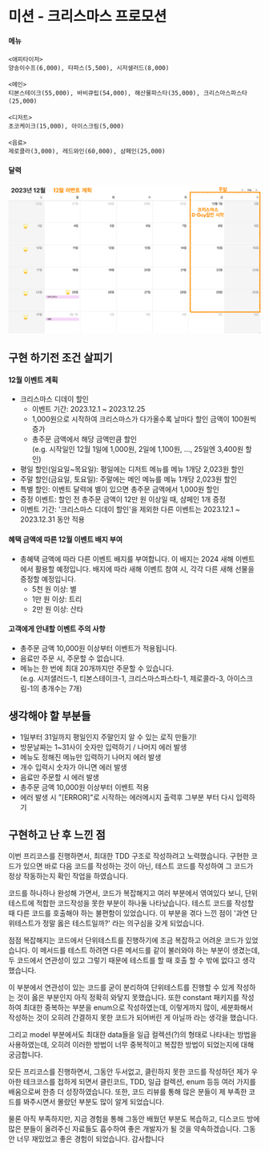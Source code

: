 # 미션 - 크리스마스 프로모션

#### 메뉴

```
<애피타이저>
양송이수프(6,000), 타파스(5,500), 시저샐러드(8,000)

<메인>
티본스테이크(55,000), 바비큐립(54,000), 해산물파스타(35,000), 크리스마스파스타(25,000)

<디저트>
초코케이크(15,000), 아이스크림(5,000)

<음료>
제로콜라(3,000), 레드와인(60,000), 샴페인(25,000)
```

#### 달력

![](../image.png)

## 구현 하기전 조건 살피기

#### 12월 이벤트 계획

- 크리스마스 디데이 할인
    - 이벤트 기간: 2023.12.1 ~ 2023.12.25
    - 1,000원으로 시작하여 크리스마스가 다가올수록 날마다 할인 금액이 100원씩 증가
    - 총주문 금액에서 해당 금액만큼 할인  
      (e.g. 시작일인 12월 1일에 1,000원, 2일에 1,100원, ..., 25일엔 3,400원 할인)
- 평일 할인(일요일~목요일): 평일에는 디저트 메뉴를 메뉴 1개당 2,023원 할인
- 주말 할인(금요일, 토요일): 주말에는 메인 메뉴를 메뉴 1개당 2,023원 할인
- 특별 할인: 이벤트 달력에 별이 있으면 총주문 금액에서 1,000원 할인
- 증정 이벤트: 할인 전 총주문 금액이 12만 원 이상일 때, 샴페인 1개 증정
- 이벤트 기간: '크리스마스 디데이 할인'을 제외한 다른 이벤트는 2023.12.1 ~ 2023.12.31 동안 적용

#### 혜택 금액에 따른 12월 이벤트 배지 부여

- 총혜택 금액에 따라 다른 이벤트 배지를 부여합니다. 이 배지는 2024 새해 이벤트에서 활용할 예정입니다.
  배지에 따라 새해 이벤트 참여 시, 각각 다른 새해 선물을 증정할 예정입니다.
    - 5천 원 이상: 별
    - 1만 원 이상: 트리
    - 2만 원 이상: 산타

#### 고객에게 안내할 이벤트 주의 사항

- 총주문 금액 10,000원 이상부터 이벤트가 적용됩니다.
- 음료만 주문 시, 주문할 수 없습니다.
- 메뉴는 한 번에 최대 20개까지만 주문할 수 있습니다.  
  (e.g. 시저샐러드-1, 티본스테이크-1, 크리스마스파스타-1, 제로콜라-3, 아이스크림-1의 총개수는 7개)

## 생각해야 할 부분들

- 1일부터 31일까지 평일인지 주말인지 알 수 있는 로직 만들기!
- 방문날짜는 1~31사이 숫자만 입력하기 / 나머지 에러 발생
- 메뉴도 정해진 메뉴만 입력하기 나머지 에러 발생
- 개수 입력시 숫자가 아니면 에러 발생
- 음료만 주문할 시 에러 발생
- 총주문 금액 10,000원 이상부터 이벤트 적용
- 에러 발생 시 "[ERROR]"로 시작하는 에러메시지 출력후 그부분 부터 다시 입력하기

## 구현하고 난 후 느낀 점

이번 프리코스를 진행하면서, 최대한 TDD 구조로 작성하려고 노력했습니다. 구현한 코드가 있으면
바로 다음 코드를 작성하는 것이 아닌, 테스트 코드를 작성하여 그 코드가 정상 작동하는지 확인 작업을 하였습니다.

코드를 하나하나 완성해 가면서, 코드가 복잡해지고 여러 부분에서 엮여있다 보니, 단위테스트에 적합한 코드작성을 못한 부분이 하나둘 나타났습니다. 테스트 코드를 작성할 때 다른 코드를 호출해야 하는 불편함이
있었습니다. 이 부분을 겪다 느낀 점이 '과연 단위테스트가 정말 옳은 테스트일까?' 라는 의구심을 갖게 되었습니다.

점점 복잡해지는 코드에서 단위테스트를 진행하기에 조금 복잡하고 어려운 코드가 있었습니다. 이 메서드를 테스트 하려면 다른 메서드를 같이 불러와야 하는 부분이 생겼는데, 두 코드에서 연관성이 있고 그렇기 때문에
테스트를 할 때 호출 할 수 밖에 없다고 생각했습니다.

이 부분에서 연관성이 있는 코드를 굳이 분리하여 단위테스트를 진행할 수 있게 작성하는 것이 옳은 부분인지 아직 정확히 와닿지 못했습니다. 또한 constant 패키지를 작성하여 최대한 중복하는 부분을 enum으로
작성하였는데, 이렇게까지 많이, 세분화해서 작성하는 것이 오히려 간결하지 못한 코드가 되어버린 게 아닐까 라는 생각을 했습니다.

그리고 model 부분에서도 최대한 data들을 일급 컬렉션(?)의 형태로 나타내는 방법을 사용하였는데, 오히려 이러한 방법이 너무 중복적이고 복잡한 방법이 되었는지에 대해 궁금합니다.

모든 프리코스를 진행하면서, 그동안 두서없고, 클린하지 못한 코드를 작성하던 제가 우아한 테크코스를 접하게 되면서 클린코드, TDD, 일급 컬렉션, enum 등등 여러 가지를 배움으로써 한층 더 성장하였습니다.
또한, 코드 리뷰를 통해 많은 분들이 제 부족한 코드를 봐주시면서 몰랐던 부분도 많이 알게 되었습니다.

물론 아직 부족하지만, 지금 경험을 통해 그동안 배웠던 부분도 복습하고, 디스코드 방에 많은 분들이 올려주신 자료들도 흡수하여 좋은 개발자가 될 것을 약속하겠습니다. 그동안 너무 재밌었고 좋은 경험이 되었습니다.
감사합니다